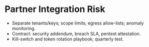 ﻿# Partner Integration Risk
- Separate tenants/keys; scope limits; egress allow-lists; anomaly monitoring.
- Contract: security addendum, breach SLA, pentest attestation.
- Kill-switch and token rotation playbook; quarterly test.